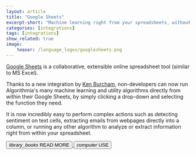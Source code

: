 ```yaml
---
layout: article
title: "Google Sheets"
excerpt-short: "Machine learning right from your spreadsheets, without code"
categories: [integrations]
tags: [integrations]
show_related: true
image:
    teaser: /language_logos/googlesheets.png
---
```


[Google Sheets](http://sheets.google.com) is a collaborative, extensible online spreadsheet tool (similar to MS Excel).

Thanks to a new integration by [Ken Burcham](https://www.linkedin.com/in/kenburcham/), non-developers can now run Algorithmia's many machine learning and utility algorithms directly from within their Google Sheets, by simply clicking a drop-down and selecting the function they need.

It is now incredibly easy to perform complex actions such as detecting sentiment on text cells, extracting emails from webpages directly into a column, or running any other algorithm to analyze or extract information right from within your spreadsheet.

<a href="https://blog.algorithmia.com/google-sheets-ai/">
  <button class="syn-btn contained theme-primary syn-mr-16">
    <i class="material-icons">library_books</i> READ MORE
  </button>
</a>
<a href="https://docs.google.com/spreadsheets/d/1aqQTLqrGcKoro52X50U7npOvgj0AD33azWh_3XpZbD0/edit?usp=sharing/">
  <button class="syn-btn contained theme-primary">
    <i class="material-icons">computer</i> USE
  </button>
</a>
